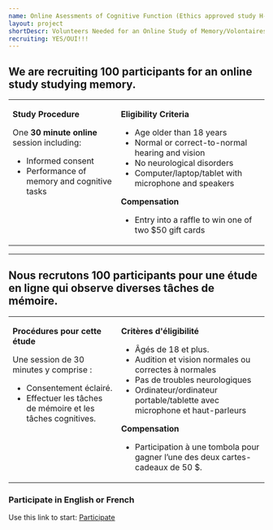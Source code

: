 ```yaml
---
name: Online Asessments of Cognitive Function (Ethics approved study H-10-23-9755)
layout: project
shortDescr: Volunteers Needed for an Online Study of Memory/Volontaires recherchés pour une étude en ligne sur la mémoire
recruiting: YES/OUI!!!
---
```

<h2>We are recruiting 100 participants for an online study studying memory. </h2>
<table border="0"> 
	<tr style="vertical-align:top">
		<td>
			<p><b>Study Procedure</b></p>
			One <b>30 minute online</b> session including:
			<ul>
				<li>Informed consent</li>
				<li>Performance of memory and cognitive tasks</li>
			</ul>
		</td>
		<td>
			<p><b>Eligibility Criteria</b></p>
			<ul>
				<li>Age older than 18 years</li>
				<li>Normal or correct-to-normal hearing and vision</li>
				<li>No neurological disorders</li>
				<li>Computer/laptop/tablet with microphone and speakers</li>
			</ul>
			<p><b>Compensation</b></p>
			<ul>
				<li>Entry into a raffle to win one of two $50 gift cards</li>
			</ul>
		</td>
	</tr>
</table>

<hr>
<h2>Nous recrutons 100 participants pour une étude en ligne qui observe diverses tâches de mémoire. </h2>

<table border="0"> 
	<tr style="vertical-align:top">
		<td>
			<p><b>Procédures pour cette étude</b></p>
			Une session de 30 minutes y comprise :
			<ul>
				<li>Consentement éclairé.</li>
				<li>Effectuer les tâches de mémoire et les tâches cognitives.</li>
			</ul>
		</td>
		<td>
			<p><b>Critères d'éligibilité</b></p>
			<ul>
				<li>A&#770;gés de 18 et plus.</li>
				<li>Audition et vision normales ou correctes à normales</li>
				<li>Pas de troubles neurologiques</li>
				<li>Ordinateur/ordinateur portable/tablette avec microphone et haut-parleurs</li>
			</ul>
			<p><b>Compensation</b></p>
			<ul>
				<li>Participation à une tombola pour gagner l’une des deux cartes-cadeaux de 50 $.</li>
			</ul>
		</td>
	</tr>
</table>
<h3>Participate in English or French</h3>
Use this link to start:
<a href="https://jatos-dev.ncmlab.ca/publix/kxOAPMuLU3i?Battery=16&UsageType=Battery">Participate</a>
